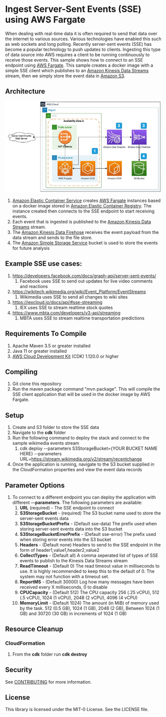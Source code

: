 # Ingest Server-Sent Events (SSE) using AWS Fargate

When dealing with real-time data it is often required to send that data over the internet to various sources. Various technologies have enabled this such as web sockets and long polling. Recently server-sent events (SSE) has become a popular technology to push updates to clients. Ingesting this type of data source into AWS requires a client to be running continuously to receive those events. This sample shows how to connect to an SSE endpoint using <a href="https://aws.amazon.com/fargate/">AWS Fargate</a>. This sample creates a docker image with a simple SSE client which publishes to an <a href="https://aws.amazon.com/kinesis/data-streams/">Amazon Kinesis Data Streams</a> stream, then we simply store the event data in <a href="https://aws.amazon.com/s3/">Amazon S3</a>.

## Architecture
<img alt="Architecture" src="./images/ServerSentEvents.jpg" />

1. <a href="https://aws.amazon.com/ecs/">Amazon Elastic Container Service</a> creates <a href="https://aws.amazon.com/fargate/">AWS Fargate</a> instances based on a docker image stored in <a href="https://aws.amazon.com/ecr/">Amazon Elastic Container Registry</a>. The instance created then connects to the SSE endpoint to start receiving events.
1. Each event that is ingested is published to the <a href="https://aws.amazon.com/kinesis/data-streams/">Amazon Kinesis Data Streams</a> stream.
1. The <a href="https://aws.amazon.com/kinesis/data-firehose">Amazon Kinesis Data Firehose</a> receives the event payload from the data stream and sends to the file store.
1. The <a href="https://aws.amazon.com/s3/">Amazon Simple Storage Service</a> bucket is used to store the events for future analysis

## Example SSE use cases:
1. https://developers.facebook.com/docs/graph-api/server-sent-events/
    1. Facebook uses SSE to send out updates for live video comments and reactions
2. https://wikitech.wikimedia.org/wiki/Event_Platform/EventStreams
    1. Wikimedia uses SSE to send all changes to wiki sites
3. https://iexcloud.io/docs/api/#sse-streaming
    1. IEX uses SSE to stream realtime stock quotes
4. https://www.mbta.com/developers/v3-api/streaming
    1. MBTA uses SSE to stream realtime transportation predictions

## Requirements To Compile
1. Apache Maven 3.5 or greater installed
2. Java 11 or greater installed
3. <a href="https://aws.amazon.com/cdk/">AWS Cloud Development Kit</a> (CDK) 1.120.0 or higher

## Compiling
1. Git clone this repository
2. Run the maven package command "mvn package". This will compile the SSE client application that will be used in the docker image by AWS Fargate.

## Setup
1. Create and S3 folder to store the SSE data
2. Navigate to the <b>cdk</b> folder
3. Run the following command to deploy the stack and connect to the sample wikimedia events stream
    1. cdk deploy --parameters S3StorageBucket={YOUR BUCKET NAME HERE} --parameters URL=https://stream.wikimedia.org/v2/stream/recentchange
4. Once the application is running, navigate to the S3 bucket supplied in the CloudFormation properties and view the event data records

## Parameter Options
1. To connect to a different endpoint you can deploy the application with different <b>--parameters</b>. The following parameters are available:
    1. <b>URL</b> (required) - The SSE endpoint to connect
    2. <b>S3StorageBucket</b> - (required) The S3 bucket name used to store the server-sent events data
    3. <b>S3StorageBucketPrefix</b> - (Default sse-data) The prefix used when storing server-sent events data into the S3 bucket
    4. <b>S3StorageBucketErrorPrefix</b> - (Default sse-error) The prefix used when storing error events into the S3 bucket
    5. <b>Headers</b> - (Default none) Headers to send to the SSE endpoint in the form of header1,value1,header2,value2
    6. <b>CollectTypes</b> - (Default all) A comma seperated list of types of SSE events to publish to the Kinesis Data Streams stream
    7. <b>ReadTimeout</b> - (Default 0) The read timeout value in milliseconds to use. It is highly recommended to keep this to the default of 0. The system may not function with a timeout set.
    8. <b>ReportMS</b> - (Default 30000) Log how many messages have been received every X milliseconds, 0 to disable
    9. <b>CPUCapacity</b> - (Default 512) The CPU capacity 256 (.25 vCPU), 512 (.5 vCPU), 1024 (1 vCPU), 2048 (2 vCPU), 4096 (4 vCPU)
    10. <b>MemoryLimit</b> - (Default 1024) The amount (in MiB) of memory used by the task. 512 (0.5 GB), 1024 (1 GB), 2048 (2 GB), Between 1024 (1 GB) and 30720 (30 GB) in increments of 1024 (1 GB)

## Resource Cleanup
### CloudFormation
1. From the <b>cdk</b> folder run <b>cdk destroy</b>

## Security

See [CONTRIBUTING](CONTRIBUTING.md#security-issue-notifications) for more information.

## License

This library is licensed under the MIT-0 License. See the LICENSE file.